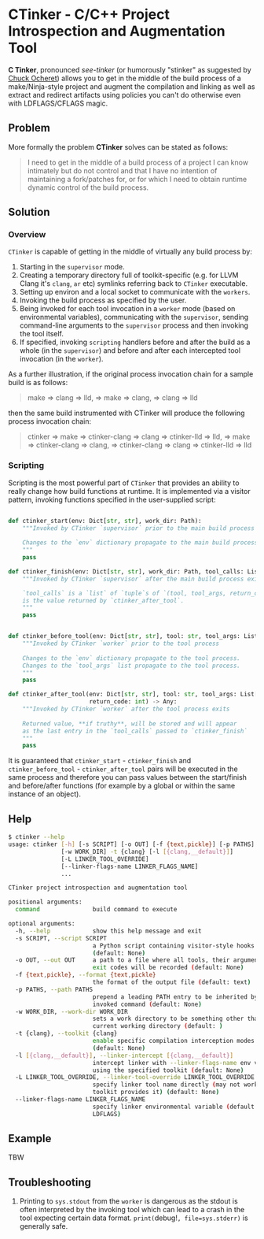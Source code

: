 # CTinker - C/C++ Project Introspection and Augmentation Tool

**C Tinker**, pronounced _see-tinker_ (or humorously "stinker" as suggested by 
[Chuck Ocheret](https://github.com/ocheret)) allows you to get in the middle of the build process of a 
make/Ninja-style project and augment the compilation and linking as well as extract and redirect artifacts using 
policies you can't do otherwise even with LDFLAGS/CFLAGS magic.

## Problem

More formally the problem **CTinker** solves can be stated as follows: 

> I need to get in the middle of a build process of a project I can know intimately but do not control
> and that I have no intention of maintaining a fork/patches for, or for which I need to obtain runtime 
> dynamic control of the build process.

## Solution

### Overview

`CTinker` is capable of getting in the middle of virtually any build process by: 
1. Starting in the `supervisor` mode.
1. Creating a temporary directory full of toolkit-specific (e.g. for LLVM Clang it's `clang`, `ar` etc) 
symlinks referring back to `CTinker` executable. 
1. Setting up environ and a local socket to communicate with the `workers`.
1. Invoking the build process as specified by the user.
1. Being invoked for each tool invocation in a `worker` mode (based on environmental variables),
 communicating with the `supervisor`, sending command-line arguments to the `supervisor` process and then
 invoking the tool itself.
1. If specified, invoking `scripting` handlers before and after the build as a whole (in the `supervisor`) 
and before and after each intercepted tool invocation (in the `worker`). 
 
 As a further illustration, if the original process invocation chain for a sample build is as follows:
 
> make => clang => lld, => make => clang, => clang => lld
 
 then the same build instrumented with CTinker will produce the following process invocation chain:

> ctinker => make => ctinker-clang => clang => ctinker-lld => lld, => make => ctinker-clang => clang, 
> => ctinker-clang => clang => ctinker-lld => lld

### Scripting

Scripting is the most powerful part of `CTinker` that provides an ability to really change how build functions
at runtime. It is implemented via a visitor pattern, invoking functions specified in the user-supplied script:

```python

def ctinker_start(env: Dict[str, str], work_dir: Path):
    """Invoked by CTinker `supervisor` prior to the main build process
    
    Changes to the `env` dictionary propagate to the main build process.
    """
    pass

def ctinker_finish(env: Dict[str, str], work_dir: Path, tool_calls: List[Tuple[Any]], return_code: int):
    """Invoked by CTinker `supervisor` after the main build process exits

    `tool_calls` is a `list` of `tuple`s of `(tool, tool_args, return_code, cwd, script_result)`, where `script_result`
    is the value returned by `ctinker_after_tool`.
    """
    pass


def ctinker_before_tool(env: Dict[str, str], tool: str, tool_args: List[str], work_dir: Path, cwd: Path):
    """Invoked by CTinker `worker` prior to the tool process
    
    Changes to the `env` dictionary propagate to the tool process.
    Changes to the `tool_args` list propagate to the tool process.
    """
    pass

def ctinker_after_tool(env: Dict[str, str], tool: str, tool_args: List[str], work_dir: Path, cwd: Path, 
                       return_code: int) -> Any:
    """Invoked by CTinker `worker` after the tool process exits
    
    Returned value, **if truthy**, will be stored and will appear 
    as the last entry in the `tool_calls` passed to `ctinker_finish`
    """
    pass
```

It is guaranteed that `ctinker_start` - `ctinker_finish` and `ctinker_before_tool` - `ctinker_after_tool` pairs will 
be executed in the same process and therefore you can pass values between the start/finish and before/after functions 
(for example by a global or within the same instance of an object).

## Help

```bash
$ ctinker --help
usage: ctinker [-h] [-s SCRIPT] [-o OUT] [-f {text,pickle}] [-p PATHS]
               [-w WORK_DIR] -t {clang} [-l [{clang,__default}]]
               [-L LINKER_TOOL_OVERRIDE]
               [--linker-flags-name LINKER_FLAGS_NAME]
               ...

CTinker project introspection and augmentation tool

positional arguments:
  command               build command to execute

optional arguments:
  -h, --help            show this help message and exit
  -s SCRIPT, --script SCRIPT
                        a Python script containing visitor-style hooks
                        (default: None)
  -o OUT, --out OUT     a path to a file where all tools, their arguments and
                        exit codes will be recorded (default: None)
  -f {text,pickle}, --format {text,pickle}
                        the format of the output file (default: text)
  -p PATHS, --path PATHS
                        prepend a leading PATH entry to be inherited by the
                        invoked command (default: None)
  -w WORK_DIR, --work-dir WORK_DIR
                        sets a work directory to be something other than
                        current working directory (default: )
  -t {clang}, --toolkit {clang}
                        enable specific compilation interception modes
                        (default: None)
  -l [{clang,__default}], --linker-intercept [{clang,__default}]
                        intercept linker with --linker-flags-name env var
                        using the specified toolkit (default: None)
  -L LINKER_TOOL_OVERRIDE, --linker-tool-override LINKER_TOOL_OVERRIDE
                        specify linker tool name directly (may not work if no
                        toolkit provides it) (default: None)
  --linker-flags-name LINKER_FLAGS_NAME
                        specify linker environmental variable (default:
                        LDFLAGS)
```

## Example

TBW

## Troubleshooting

1. Printing to `sys.stdout` from the `worker` is dangerous as the stdout is often interpreted by the invoking tool
which can lead to a crash in the tool expecting certain data format. `print(`debug!`, file=sys.stderr)` is generally 
safe.